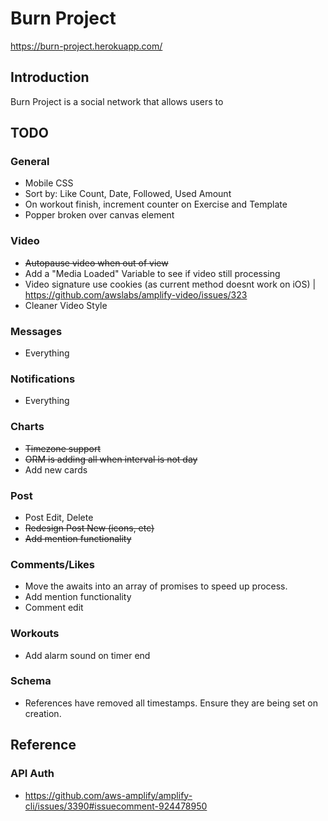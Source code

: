 # Burn Project
https://burn-project.herokuapp.com/

## Introduction
Burn Project is a social network that allows users to 

## TODO
### General
* Mobile CSS
* Sort by: Like Count, Date, Followed, Used Amount
* On workout finish, increment counter on Exercise and Template
* Popper broken over canvas element

### Video
* ~~Autopause video when out of view~~
* Add a "Media Loaded" Variable to see if video still processing
* Video signature use cookies (as current method doesnt work on iOS) | https://github.com/awslabs/amplify-video/issues/323
* Cleaner Video Style

### Messages
* Everything

### Notifications
* Everything

### Charts
* ~~Timezone support~~
* ~~ORM is adding all when interval is not day~~
* Add new cards

### Post
* Post Edit, Delete
* ~~Redesign Post New (icons, etc)~~
* ~~Add mention functionality~~

### Comments/Likes
* Move the awaits into an array of promises to speed up process.
* Add mention functionality
* Comment edit

### Workouts
* Add alarm sound on timer end

### Schema
* References have removed all timestamps. Ensure they are being set on creation.

## Reference 

### API Auth
* https://github.com/aws-amplify/amplify-cli/issues/3390#issuecomment-924478950